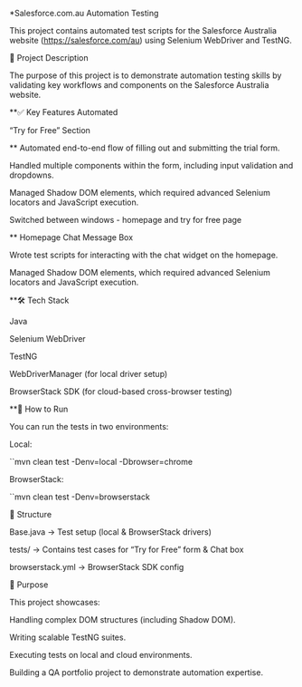 *Salesforce.com.au Automation Testing

This project contains automated test scripts for the Salesforce Australia website (https://salesforce.com/au) using Selenium WebDriver and TestNG.

📌 Project Description

The purpose of this project is to demonstrate automation testing skills by validating key workflows and components on the Salesforce Australia website.

**✅ Key Features Automated

“Try for Free” Section

** Automated end-to-end flow of filling out and submitting the trial form.

Handled multiple components within the form, including input validation and dropdowns.

Managed Shadow DOM elements, which required advanced Selenium locators and JavaScript execution.

Switched between windows - homepage and try for free page

** Homepage Chat Message Box

Wrote test scripts for interacting with the chat widget on the homepage.

Managed Shadow DOM elements, which required advanced Selenium locators and JavaScript execution.


**🛠️ Tech Stack

Java

Selenium WebDriver

TestNG

WebDriverManager (for local driver setup)

BrowserStack SDK (for cloud-based cross-browser testing)

**🚀 How to Run

You can run the tests in two environments:

Local:

``mvn clean test -Denv=local -Dbrowser=chrome


BrowserStack:

``mvn clean test -Denv=browserstack

📂 Structure

Base.java → Test setup (local & BrowserStack drivers)

tests/ → Contains test cases for “Try for Free” form & Chat box

browserstack.yml → BrowserStack SDK config

🎯 Purpose

This project showcases:

Handling complex DOM structures (including Shadow DOM).

Writing scalable TestNG suites.

Executing tests on local and cloud environments.

Building a QA portfolio project to demonstrate automation expertise.
